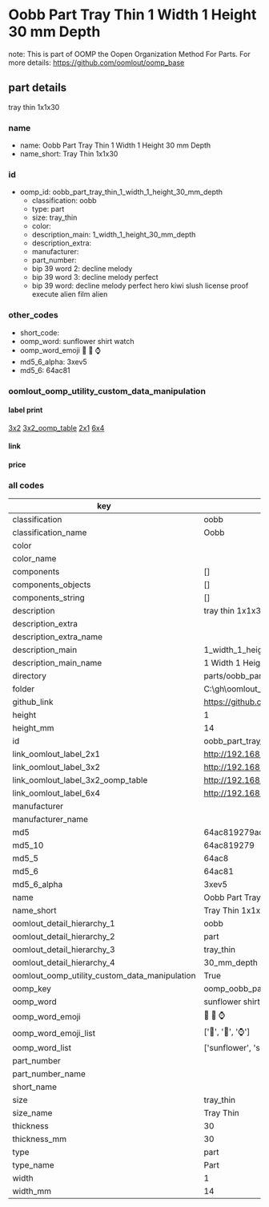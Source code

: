 # Oobb Part Tray Thin 1 Width 1 Height 30 mm Depth  

note: This is part of OOMP the Oopen Organization Method For Parts. For more details: https://github.com/oomlout/oomp_base

##  part details
  



tray thin 1x1x30



### name
* name: Oobb Part Tray Thin 1 Width 1 Height 30 mm Depth
* name_short: Tray Thin 1x1x30 
### id
* oomp_id: oobb_part_tray_thin_1_width_1_height_30_mm_depth
  * classification: oobb
  * type: part
  * size: tray_thin
  * color: 
  * description_main: 1_width_1_height_30_mm_depth
  * description_extra: 
  * manufacturer: 
  * part_number: 
  * bip 39 word 2: decline melody
  * bip 39 word 3: decline melody perfect
  * bip 39 word: decline melody perfect hero kiwi slush license proof execute alien film alien

### other_codes
* short_code: 
* oomp_word: sunflower shirt watch
* oomp_word_emoji :sunflower: :shirt: :watch:
* md5_6_alpha: 3xev5
* md5_6: 64ac81






### oomlout_oomp_utility_custom_data_manipulation
#### label print
[3x2](http://192.168.1.245:1112/?label=oomp%203xev5)
[3x2_oomp_table](http://192.168.1.108:1112/?label=oomp%203xev5)
[2x1](http://192.168.1.242:1112/?label=oomp%203xev5)
[6x4](http://192.168.1.55:1112/?label=oomp%203xev5)    

#### link

                              

#### price







### all codes 
| key | value |  
| --- | --- |  
| classification | oobb |  
| classification_name | Oobb |  
| color |  |  
| color_name |  |  
| components | [] |  
| components_objects | [] |  
| components_string | [] |  
| description | tray thin 1x1x30 |  
| description_extra |  |  
| description_extra_name |  |  
| description_main | 1_width_1_height_30_mm_depth |  
| description_main_name | 1 Width 1 Height 30 mm Depth |  
| directory | parts/oobb_part_tray_thin_1_width_1_height_30_mm_depth |  
| folder | C:\gh\oomlout_oobb_version_4_generated_parts\things\oobb_part_tray_thin_1_width_1_height_30_mm_depth |  
| github_link | https://github.com/oomlout/oomlout_oomp_part_src/tree/main/parts/oobb_part_tray_thin_1_width_1_height_30_mm_depth |  
| height | 1 |  
| height_mm | 14 |  
| id | oobb_part_tray_thin_1_width_1_height_30_mm_depth |  
| link_oomlout_label_2x1 | http://192.168.1.242:1112/?label=oomp%203xev5 |  
| link_oomlout_label_3x2 | http://192.168.1.245:1112/?label=oomp%203xev5 |  
| link_oomlout_label_3x2_oomp_table | http://192.168.1.108:1112/?label=oomp%203xev5 |  
| link_oomlout_label_6x4 | http://192.168.1.55:1112/?label=oomp%203xev5 |  
| manufacturer |  |  
| manufacturer_name |  |  
| md5 | 64ac819279ac5027313db6b54622a1c7 |  
| md5_10 | 64ac819279 |  
| md5_5 | 64ac8 |  
| md5_6 | 64ac81 |  
| md5_6_alpha | 3xev5 |  
| name | Oobb Part Tray Thin 1 Width 1 Height 30 mm Depth |  
| name_short | Tray Thin 1x1x30  |  
| oomlout_detail_hierarchy_1 | oobb |  
| oomlout_detail_hierarchy_2 | part |  
| oomlout_detail_hierarchy_3 | tray_thin |  
| oomlout_detail_hierarchy_4 | 30_mm_depth |  
| oomlout_oomp_utility_custom_data_manipulation | True |  
| oomp_key | oomp_oobb_part_tray_thin_1_width_1_height_30_mm_depth |  
| oomp_word | sunflower shirt watch |  
| oomp_word_emoji | :sunflower: :shirt: :watch: |  
| oomp_word_emoji_list | [':sunflower:', ':shirt:', ':watch:'] |  
| oomp_word_list | ['sunflower', 'shirt', 'watch'] |  
| part_number |  |  
| part_number_name |  |  
| short_name |  |  
| size | tray_thin |  
| size_name | Tray Thin |  
| thickness | 30 |  
| thickness_mm | 30 |  
| type | part |  
| type_name | Part |  
| width | 1 |  
| width_mm | 14 |  
